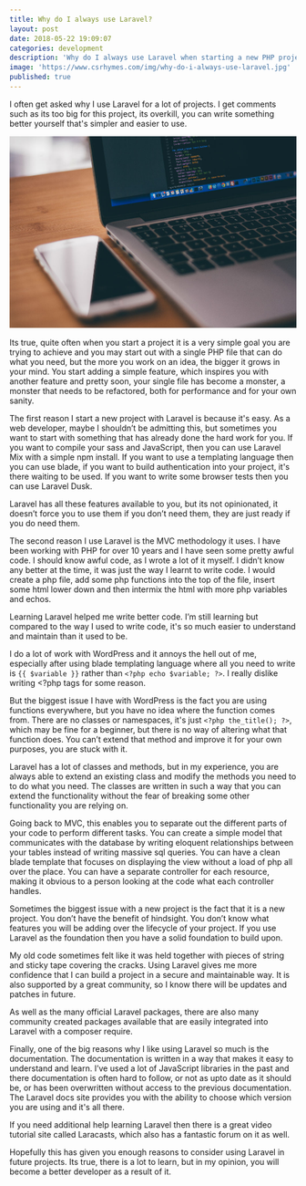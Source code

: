 ```yaml
---
title: Why do I always use Laravel?
layout: post
date: 2018-05-22 19:09:07
categories: development
description: 'Why do I always use Laravel when starting a new PHP project?'
image: 'https://www.csrhymes.com/img/why-do-i-always-use-laravel.jpg'
published: true
---
```


I often get asked why I use Laravel for a lot of projects. I get comments such as its too big for this project, its overkill, you can write something better yourself that's simpler and easier to use. 

![Laravel](/img/why-do-i-always-use-laravel.jpg)

Its true, quite often when you start a project it is a very simple goal you are trying to achieve and you may start out with a single PHP file that can do what you need, but the more you work on an idea, the bigger it grows in your mind. You start adding a simple feature, which inspires you with another feature and pretty soon, your single file has become a monster, a monster that needs to be refactored, both for performance and for your own sanity. 

The first reason I start a new project with Laravel is because it's easy. As a web developer, maybe I shouldn’t be admitting this, but sometimes you want to start with something that has already done the hard work for you. If you want to compile your sass and JavaScript, then you can use Laravel Mix with a simple npm install. If you want to use a templating language then you can use blade, if you want to build authentication into your project, it's there waiting to be used. If you want to write some browser tests then you can use Laravel Dusk. 

Laravel has all these features available to you, but its not opinionated, it doesn’t force you to use them if you don’t need them, they are just ready if you do need them. 

The second reason I use Laravel is the MVC methodology it uses. I have been working with PHP for over 10 years and I have seen some pretty awful code. I should know awful code, as I wrote a lot of it myself. I didn’t know any better at the time, it was just the way I learnt to write code. I would create a php file, add some php functions into the top of the file, insert some html lower down and then intermix the html with more php variables and echos. 

Learning Laravel helped me write better code. I’m still learning but compared to the way I used to write code, it's so much easier to understand and maintain than it used to be. 

I do a lot of work with WordPress and it annoys the hell out of me, especially after using blade templating language where all you need to write is `{{ $variable }}` rather than `<?php echo $variable; ?>`. I really dislike writing <?php tags for some reason. 

But the biggest issue I have with WordPress is the fact you are using functions everywhere, but you have no idea where the function comes from. There are no classes or namespaces, it's just `<?php the_title(); ?>`, which may be fine for a beginner, but there is no way of altering what that function does. You can’t extend that method and improve it for your own purposes, you are stuck with it. 

Laravel has a lot of classes and methods, but in my experience, you are always able to extend an existing class and modify the methods you need to to do what you need. The classes are written in such a way that you can extend the functionality without the fear of breaking some other functionality you are relying on.   

Going back to MVC, this enables you to separate out the different parts of your code to perform different tasks. You can create a simple model that communicates with the database by writing eloquent relationships between your tables instead of writing massive sql queries. You can have a clean blade template that focuses on displaying the view without a load of php all over the place. You can have a separate controller for each resource, making it obvious to a person looking at the code what each controller handles. 

Sometimes the biggest issue with a new project is the fact that it is a new project. You don’t have the benefit of hindsight. You don’t know what features you will be adding over the lifecycle of your project. If you use Laravel as the foundation then you have a solid foundation to build upon. 

My old code sometimes felt like it was held together with pieces of string and sticky tape covering the cracks. Using Laravel gives me more confidence that I can build a project in a secure and maintainable way. It is also supported by a great community, so I know there will be updates and patches in future. 

As well as the many official Laravel packages, there are also many community created packages available that are easily integrated into Laravel with a composer require. 

Finally, one of the big reasons why I like using Laravel so much is the documentation. The documentation is written in a way that makes it easy to understand and learn. I’ve used a lot of JavaScript libraries in the past and there documentation is often hard to follow, or not as upto date as it should be, or has been overwritten without access to the previous documentation. The Laravel docs site provides you with the ability to choose which version you are using and it's all there. 

If you need additional help learning Laravel then there is a great video tutorial site called Laracasts, which also has a fantastic forum on it as well. 

Hopefully this has given you enough reasons to consider using Laravel in future projects. Its true, there is a lot to learn, but in my opinion, you will become a better developer as a result of it. 
